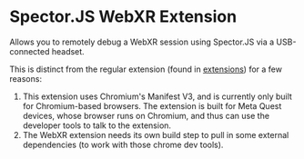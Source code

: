 # Spector.JS WebXR Extension

Allows you to remotely debug a WebXR session using Spector.JS via a USB-connected headset.

This is distinct from the regular extension (found in [extensions](../extensions/)) for a few reasons:

1. This extension uses Chromium's Manifest V3, and is currently only built for Chromium-based browsers. The extension is built for Meta Quest devices, whose browser runs on Chromium, and thus can use the developer tools to talk to the extension.
2. The WebXR extension needs its own build step to pull in some external dependencies (to work with those chrome dev tools).

